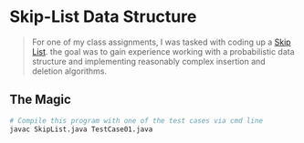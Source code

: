 # Skip-List Data Structure

> For one of my class assignments, I was tasked with coding up a [Skip List](https://en.wikipedia.org/wiki/Skip_list). the goal was to gain experience working with a probabilistic data structure and implementing reasonably complex insertion and deletion algorithms. 

## The Magic

```bash
# Compile this program with one of the test cases via cmd line
javac SkipList.java TestCase01.java

```
